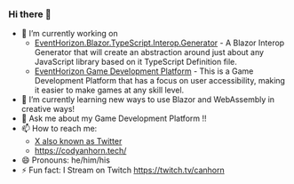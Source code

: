 ### Hi there 👋

- 🔭 I’m currently working on 
  - [EventHorizon.Blazor.TypeScript.Interop.Generator](https://github.com/canhorn/EventHorizon.Blazor.TypeScript.Interop.Generator) - A Blazor Interop Generator that will create an abstraction around just about any JavaScript library based on it TypeScript Definition file.
  - [EventHorizon Game Development Platform](https://ehzgames.studio/game-development-platform.html) - This is a Game Development Platform that has a focus on user accessibility, making it easier to make games at any skill level.
- 🌱 I’m currently learning new ways to use Blazor and WebAssembly in creative ways!
- 💬 Ask me about my Game Development Platform !!
- 📫 How to reach me: 
  - [X also known as Twitter](https://x.com/CodyAnhorn)
  - https://codyanhorn.tech/
- 😄 Pronouns: he/him/his
- ⚡ Fun fact: I Stream on Twitch https://twitch.tv/canhorn

<!--
**canhorn/canhorn** is a ✨ _special_ ✨ repository because its `README.md` (this file) appears on your GitHub profile.

Here are some ideas to get you started:

- 🔭 I’m currently working on 
 - (EventHorizon Game Development Platform)[https://ehzgames.studio/game-development-platform.html]
- 🌱 I’m currently learning Blazor
- 🤔 I’m looking for help with ...
- 💬 Ask me about my Game Development Platform 
- 📫 How to reach me: 
  - https://codyanhorn.tech/contact.html
- 😄 Pronouns: he/him/his
- ⚡ Fun fact: I Stream on Twitch https://twitch.tv/canhorn
-->
